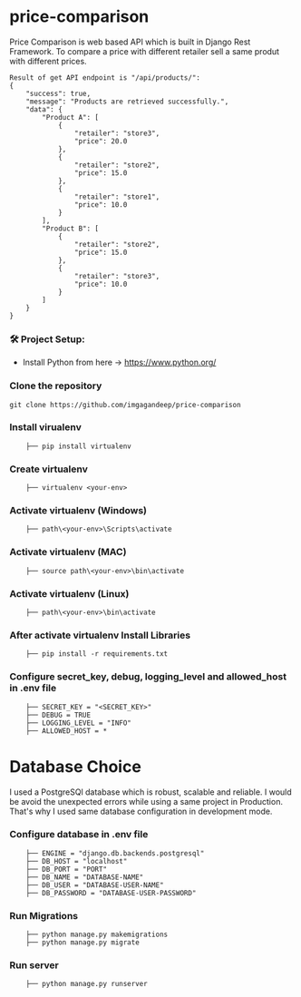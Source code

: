 # price-comparison

Price Comparison is web based API which is built in Django Rest Framework. To compare a price with different retailer sell a same produt with different prices.

```
Result of get API endpoint is "/api/products/":
{
    "success": true,
    "message": "Products are retrieved successfully.",
    "data": {
        "Product A": [
            {
                "retailer": "store3",
                "price": 20.0
            },
            {
                "retailer": "store2",
                "price": 15.0
            },
            {
                "retailer": "store1",
                "price": 10.0
            }
        ],
        "Product B": [
            {
                "retailer": "store2",
                "price": 15.0
            },
            {
                "retailer": "store3",
                "price": 10.0
            }
        ]
    }
}
```

<h3>🛠️ Project Setup:</h3>

-   Install Python from here -> https://www.python.org/

### Clone the repository

```
git clone https://github.com/imgagandeep/price-comparison
```

### Install virualenv

```
    ├── pip install virtualenv
```

### Create virtualenv

```
    ├── virtualenv <your-env>
```

### Activate virtualenv (Windows)

```
    ├── path\<your-env>\Scripts\activate
```

### Activate virtualenv (MAC)

```
    ├── source path\<your-env>\bin\activate
```

### Activate virtualenv (Linux)

```
    ├── path\<your-env>\bin\activate
```

### After activate virtualenv Install Libraries

```
    ├── pip install -r requirements.txt
```

### Configure secret_key, debug, logging_level and allowed_host in .env file

```
    ├── SECRET_KEY = "<SECRET_KEY>"
    ├── DEBUG = TRUE
    ├── LOGGING_LEVEL = "INFO"
    ├── ALLOWED_HOST = *
```

# Database Choice

I used a PostgreSQl database which is robust, scalable and reliable. I would be avoid the unexpected errors while using a same project in Production. That's why I used same database configuration in development mode.

### Configure database in .env file

```
    ├── ENGINE = "django.db.backends.postgresql"
    ├── DB_HOST = "localhost"
    ├── DB_PORT = "PORT"
    ├── DB_NAME = "DATABASE-NAME"
    ├── DB_USER = "DATABASE-USER-NAME"
    ├── DB_PASSWORD = "DATABASE-USER-PASSWORD"
```

### Run Migrations

```
    ├── python manage.py makemigrations
    ├── python manage.py migrate
```

### Run server

```
    ├── python manage.py runserver
```
